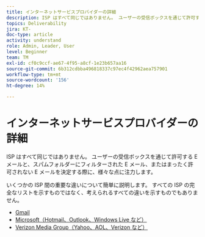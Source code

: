 ```yaml
---
title: インターネットサービスプロバイダーの詳細
description: ISP はすべて同じではありません。 ユーザーの受信ボックスを通じて許可する E メールと、スパムフォルダーにフィルターされた E メール、またはまったく許可されない E メールを決定する際に、様々な点に注力します。 いくつかの ISP 間の重要な違いについて簡単に説明します。 すべての ISP の完全なリストを示すものではなく、考えられるすべての違いを示すものでもありません。
topics: Deliverability
jira: KT-
doc-type: article
activity: understand
role: Admin, Leader, User
level: Beginner
team: TM
exl-id: cf0c9ccf-ae67-4f95-a8cf-1e23b657aa16
source-git-commit: 6b312cdbba496818337c97ec4f42962aea757901
workflow-type: tm+mt
source-wordcount: '156'
ht-degree: 14%

---
```


# インターネットサービスプロバイダーの詳細

ISP はすべて同じではありません。 ユーザーの受信ボックスを通じて許可する E メールと、スパムフォルダーにフィルターされた E メール、またはまったく許可されない E メールを決定する際に、様々な点に注力します。

いくつかの ISP 間の重要な違いについて簡単に説明します。 すべての ISP の完全なリストを示すものではなく、考えられるすべての違いを示すものでもありません。

* [Gmail](./gmail.md)
* [Microsoft（Hotmail、Outlook、Windows Live など）](./microsoft.md)
* [Verizon Media Group（Yahoo、AOL、Verizon など）](./verizon-media-group.md)
